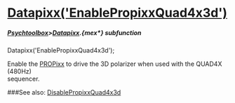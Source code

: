 # [Datapixx('EnablePropixxQuad4x3d')](Datapixx-EnablePropixxQuad4x3d) 
##### [Psychtoolbox](Psychtoolbox)>[Datapixx](Datapixx).{mex*} subfunction

Datapixx('EnablePropixxQuad4x3d');

Enable the [PROPixx](PROPixx) to drive the 3D polarizer when used with the QUAD4X (480Hz)  
sequencer.  
  


###See also:
[DisablePropixxQuad4x3d](Datapixx-DisablePropixxQuad4x3d)
